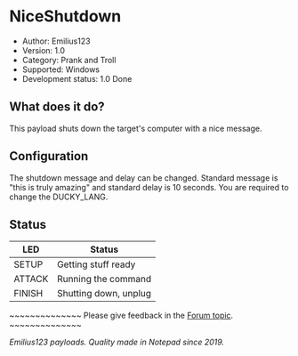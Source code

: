 # NiceShutdown

* Author: Emilius123
* Version: 1.0
* Category: Prank and Troll
* Supported: Windows
* Development status: 1.0 Done

## What does it do?

This payload shuts down the target's computer with a nice message.

## Configuration

The shutdown message and delay can be changed. Standard message is "this is truly amazing" and standard delay is 10 seconds. 
You are required to change the DUCKY_LANG.

## Status

| LED    | Status               |
| ------ | ---------------------|
| SETUP  | Getting stuff ready  |
| ATTACK | Running the command  |
| FINISH | Shutting down, unplug|

\~\~\~\~\~\~\~\~\~\~\~\~\~\~
Please give feedback in the [Forum topic](https://forums.hak5.org/topic/50271-payload-tester-needed-niceshutdown-shutdown-payload/?tab=comments#comment-324760).
\~\~\~\~\~\~\~\~\~\~\~\~\~\~


*Emilius123 payloads. Quality made in Notepad since 2019.*
